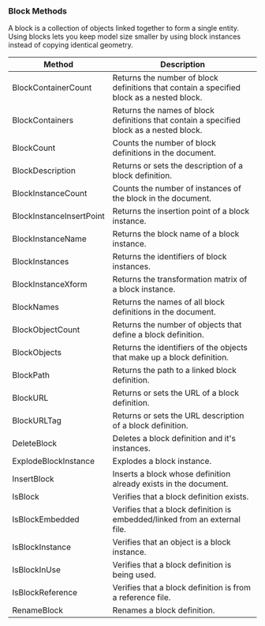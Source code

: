 ### Block Methods

A block is a collection of objects linked together to form a single entity. Using blocks lets you keep model size smaller by using block instances instead of copying identical geometry.  
 
| Method | Description |
|--------|-------------|
| BlockContainerCount | Returns the number of block definitions that contain a specified block as a nested block. |
| BlockContainers | Returns the names of block definitions that contain a specified block as a nested block. |
| BlockCount | Counts the number of block definitions in the document. |
| BlockDescription | Returns or sets the description of a block definition. |
| BlockInstanceCount | Counts the number of instances of the block in the document. |
| BlockInstanceInsertPoint | Returns the insertion point of a block instance. |
| BlockInstanceName | Returns the block name of a block instance. |
| BlockInstances | Returns the identifiers of block instances. |
| BlockInstanceXform | Returns the transformation matrix of a block instance. |
| BlockNames | Returns the names of all block definitions in the document. |
| BlockObjectCount | Returns the number of objects that define a block definition. |
| BlockObjects | Returns the identifiers of the objects that make up a block definition. |
| BlockPath | Returns the path to a linked block definition. |
| BlockURL | Returns or sets the URL of a block definition. |
| BlockURLTag | Returns or sets the URL description of a block definition. |
| DeleteBlock | Deletes a block definition and it's instances. |
| ExplodeBlockInstance | Explodes a block instance. |
| InsertBlock | Inserts a block whose definition already exists in the document. |
| IsBlock | Verifies that a block definition exists. |
| IsBlockEmbedded | Verifies that a block definition is embedded/linked from an external file. |
| IsBlockInstance | Verifies that an object is a block instance. |
| IsBlockInUse | Verifies that a block definition is being used. |
| IsBlockReference | Verifies that a block definition is from a reference file. |
| RenameBlock | Renames a block definition. |
